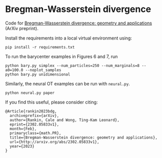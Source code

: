 # Bregman-Wasserstein divergence

Code for [Bregman-Wasserstein divergence: geometry and applications](https://arxiv.org/abs/2302.05833)
(ArXiv preprint).

Install the requirements into a local virtual environment using:

    pip install -r requirements.txt

To run the  barycenter examples in Figures 6 and 7, run

    python bary.py simplex --num_particles=250 --num_marginals=8 --a0=100.0 --noplot_samples
    python bary.py unidimensional

Similarly, the neural OT examples can be run with `neural.py`.

    python neural.py paper

If you find this useful, please consider citing:

    @Article{rankin2023bdg,
      archiveprefix={arXiv},
      author={Rankin, Cale and Wong, Ting-Kam Leonard},
      eprint={2302.05833v1},
      month={Feb},
      primaryclass={math.PR},
      title={Bregman-Wasserstein divergence: geometry and applications},
      url={http://arxiv.org/abs/2302.05833v1},
      year={2023}
    }
